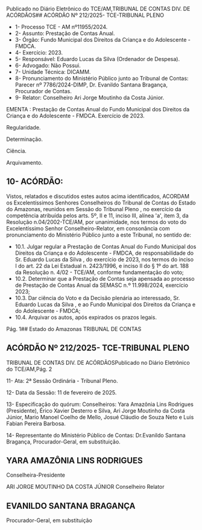 Publicado  no  Diário  Eletrônico do TCE/AM,TRIBUNAL DE CONTAS DIV. DE ACÓRDÃOS## ACÓRDÃO Nº 212/2025- TCE-TRIBUNAL PLENO

- 1- Processo TCE - AM nº11955/2024.
- 2- Assunto: Prestação de Contas Anual.
- 3- Órgão: Fundo Municipal dos Direitos da Criança e do Adolescente - FMDCA.
- 4- Exercício: 2023.
- 5- Responsável: Eduardo Lucas da Silva (Ordenador de Despesa).
- 6- Advogado: Não Possui.
- 7- Unidade Técnica: DICAMM.
- 8- Pronunciamento  do  Ministério  Público  junto  ao  Tribunal  de  Contas: Parecer  nº 7786/2024-DIMP, Dr. Evanildo Santana Bragança, Procurador de Contas.
- 9- Relator: Conselheiro Ari Jorge Moutinho da Costa Júnior.

EMENTA : Prestação  de  Contas  Anual  do  Fundo Municipal dos Direitos da Criança e do Adolescente - FMDCA. Exercício de 2023.

Regularidade.

Determinação.

Ciência.

Arquivamento.

## 10-  ACÓRDÃO:

Vistos, relatados e discutidos estes autos acima identificados, ACORDAM os Excelentíssimos Senhores Conselheiros do Tribunal de Contas do Estado do Amazonas, reunidos em Sessão do Tribunal Pleno , no exercício da competência atribuída pelos arts. 5º, II e 11, inciso III, alínea 'a', item 3, da  Resolução  n.04/2002-TCE/AM, por unanimidade, nos  termos  do  voto  do  Excelentíssimo  Senhor  Conselheiro-Relator, em consonância com pronunciamento do Ministério Público junto a este Tribunal, no sentido de:

- 10.1. Julgar regular a Prestação de Contas Anual do Fundo Municipal dos Direitos da Criança e do Adolescente - FMDCA, de responsabilidade do Sr. Eduardo Lucas da Silva , do exercício de 2023, nos termos do inciso I do art. 22 da Lei Estadual n. 2423/1996, e inciso II do § 1º do art. 188 da Resolução n. 4/02 - TCE/AM, conforme fundamentação do voto;
- 10.2. Determinar que a Prestação de Contas seja apensada ao processo de Prestação de Contas Anual da SEMASC n.º 11.998/2024, exercício 2023;
- 10.3. Dar  ciência do  Voto  e  da  Decisão  plenária  ao  interessado, Sr. Eduardo  Lucas  da  Silva , e  ao  Fundo  Municipal  dos  Direitos  da Criança e do Adolescente - FMDCA;
- 10.4. Arquivar os autos, após expirados os prazos legais.

Pág. 1## Estado do Amazonas TRIBUNAL DE CONTAS

## ACÓRDÃO Nº 212/2025- TCE-TRIBUNAL PLENO

TRIBUNAL DE CONTAS DIV. DE ACÓRDÃOSPublicado  no  Diário  Eletrônico do TCE/AM,Pág. 2

11-  Ata: 2ª Sessão Ordinária - Tribunal Pleno.

12-  Data da Sessão: 11 de fevereiro de 2025.

13-  Especificação do quórum: Conselheiros: Yara Amazônia Lins Rodrigues (Presidente), Érico Xavier Desterro e Silva, Ari Jorge Moutinho da Costa Júnior, Mario Manoel Coelho de Mello, Josué Cláudio de Souza Neto e Luis Fabian Pereira Barbosa.

14-  Representante do Ministério Público de Contas: Dr.Evanildo Santana Bragança, Procurador-Geral, em substituição.

## YARA AMAZÔNIA LINS RODRIGUES

Conselheira-Presidente

ARI JORGE MOUTINHO DA COSTA JÚNIOR Conselheiro Relator

## EVANILDO SANTANA BRAGANÇA

Procurador-Geral, em substituição